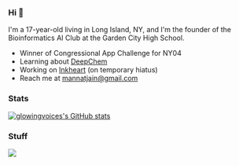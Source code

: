 ### Hi 👋

I'm a 17-year-old living in Long Island, NY, and I'm the founder of the Bioinformatics AI Club at the Garden City High School.
- Winner of Congressional App Challenge for NY04
- Learning about [DeepChem](https://github.com/orangememoryyarn/DeepChem)
- Working on [Inkheart](https://github.com/orangememoryyarn/InkHeart) (on temporary hiatus)
- Reach me at mannatjain@gmail.com 


### Stats
[![glowingvoices's GitHub stats](https://github-readme-stats-one-bice.vercel.app/api/top-langs/?username=orangememoryyarn&langs_count=10&layout=compact&role=OWNER,ORGANIZATION_MEMBER&exclude_repo=pros-examples,vexmusic)](https://github.com/anuraghazra/github-readme-stats)

### Stuff
<p align="left">
  <a href="https://skillicons.dev">
    <img src="https://skillicons.dev/icons?i=bash,cpp,css,git,github,html,js,py,pytorch,rust,tauri,torch&theme=dark" />
  </a>
</p>
